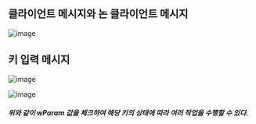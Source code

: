 ## 클라이언트 메시지와 논 클라이언트 메시지

![image](https://user-images.githubusercontent.com/52204522/110227085-ecefcf00-7f37-11eb-82d6-eae684ddc1c5.png)

## 키 입력 메시지

![image](https://user-images.githubusercontent.com/52204522/110227177-fc234c80-7f38-11eb-9b1e-1bf46d29f801.png)

![image](https://user-images.githubusercontent.com/52204522/110227243-adc27d80-7f39-11eb-8062-fc20af51decd.png)

##### 위와 같이 wParam 값을 체크하여 해당 키의 상태에 따라 여러 작업을 수행할 수 있다.
